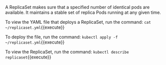 A ReplicaSet makes sure that a specified number of identical pods are available. It maintains a stable set of replica Pods running at any given time.

To view the YAML file that deploys a ReplicaSet, run the command: `cat ~/replicaset.yml`{{execute}}

To deploy the file, run the command: `kubectl apply -f ~/replicaset.yml`{{execute}}

To view the ReplicaSet, run the command: `kubectl describe replicaset`{{execute}}
